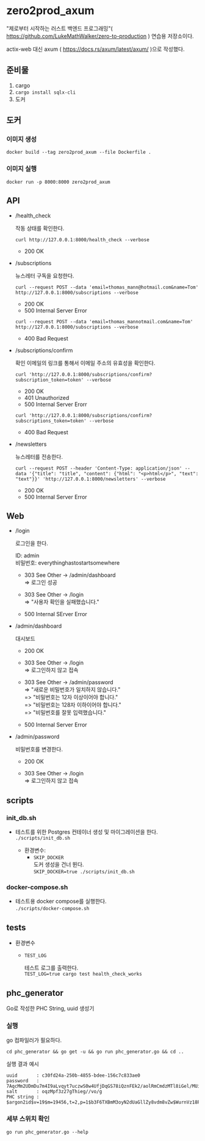 # zero2prod_axum

"제로부터 시작하는 러스트 백엔드 프로그래밍"( <https://github.com/LukeMathWalker/zero-to-production> ) 연습용 저장소이다.

actix-web 대신 axum ( <https://docs.rs/axum/latest/axum/> )으로 작성했다.

## 준비물

1. cargo
1. `cargo install sqlx-cli`
1. 도커

## 도커

### 이미지 생성

`docker build --tag zero2prod_axum --file Dockerfile .`

### 이미지 실행

`docker run -p 8000:8000 zero2prod_axum`

## API

- /health_check

  작동 상태를 확인한다.

  `curl http://127.0.0.1:8000/health_check --verbose`

  - 200 OK

- /subscriptions

  뉴스레터 구독을 요청한다.

  `curl --request POST --data 'email=thomas_mann@hotmail.com&name=Tom' http://127.0.0.1:8000/subscriptions --verbose`

  - 200 OK
  - 500 Internal Server Error

  `curl --request POST --data 'email=thomas_mannotmail.com&name=Tom' http://127.0.0.1:8000/subscriptions --verbose`

  - 400 Bad Request

- /subscriptions/confirm

  확인 이메일의 링크를 통해서 이메일 주소의 유효성을 확인한다.

  `curl 'http://127.0.0.1:8000/subscriptions/confirm?subscription_token=token' --verbose`

  - 200 OK
  - 401 Unauthorized
  - 500 Internal Server Erorr

  `curl 'http://127.0.0.1:8000/subscriptions/confirm?subscriptions_token=token' --verbose`

  - 400 Bad Request

- /newsletters

  뉴스레터를 전송한다.

  `curl --request POST --header 'Content-Type: application/json' --data '{"title": "title", "content": {"html": "<p>html</p>", "text": "text"}}' 'http://127.0.0.1:8000/newsletters' --verbose`

  - 200 OK
  - 500 Internal Server Error

## Web

- /login

  로그인을 한다.

  ID: admin\
  비밀번호: everythinghastostartsomewhere

  - 303 See Other -> /admin/dashboard\
    => 로그인 성공

  - 303 See Other -> /login\
    => "사용자 확인을 실패했습니다."

  - 500 Internal SErver Error

- /admin/dashboard

  대시보드

  - 200 OK

  - 303 See Other -> /login\
    => 로그인하지 않고 접속

  - 303 See Other -> /admin/password\
    => "새로운 비밀번호가 일치하지 않습니다."\
    => "비밀번호는 12자 이상이어야 합니다."\
    => "비밀번호는 128자 이하이어야 합니다."\
    => "비밀번호를 잘못 입력했습니다."

  - 500 Internal Server Error

- /admin/password

  비밀번호를 변경한다.

  - 200 OK

  - 303 See Other -> /login\
    => 로그인하지 않고 접속

## scripts

### init_db.sh

- 테스트를 위한 Postgres 컨테이너 생성 및 마이그레이션을 한다.  
  `./scripts/init_db.sh`

  - 환경변수:
    - `SKIP_DOCKER`\
      도커 생성을 건너 뛴다.  
       `SKIP_DOCKER=true ./scripts/init_db.sh`

### docker-compose.sh

- 테스트용 docker compose를 실행한다.  
  `./scripts/docker-compose.sh`

## tests

- 환경변수

  - `TEST_LOG`

    테스트 로그를 출력한다.  
    `TEST_LOG=true cargo test health_check_works`

## phc_generator

Go로 작성한 PHC String, uuid 생성기

### 실행

go 컴파일러가 필요하다.

```
cd phc_generator && go get -u && go run phc_generator.go && cd ..
```

실행 결과 예시

```
uuid       : c30fd24a-250b-4855-bdee-156c7c833ae0
password   : 7AqcMm2UDmDu7m4I9aLvqyt7uczwS0w4UfjDqGS78iQznFEk2/aolRmCmdzMTl8iGel/MUiUcoEczW47oFpjZw
salt       : oqzMpf3z27gThieg//vo/g
PHC string : $argon2id$v=19$m=19456,t=2,p=1$b3F6TXBmM3oyN2dUaGllZy8vdm8vZw$WurnVz18P2lm3hd7Vj5n9aPz5ZJYXbFcXLYFhXlysDc
```

### 세부 스위치 확인

`go run phc_generator.go --help`
